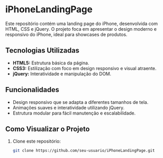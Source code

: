# iPhoneLandingPage

Este repositório contém uma landing page do iPhone, desenvolvida com HTML, CSS e jQuery. O projeto foca em apresentar o design moderno e responsivo do iPhone, ideal para showcases de produtos.

## Tecnologias Utilizadas

- **HTML5:** Estrutura básica da página.
- **CSS3:** Estilização com foco em design responsivo e visual atraente.
- **jQuery:** Interatividade e manipulação do DOM.

## Funcionalidades

- Design responsivo que se adapta a diferentes tamanhos de tela.
- Animações suaves e interatividade utilizando jQuery.
- Estrutura modular para fácil manutenção e escalabilidade.

## Como Visualizar o Projeto

1. Clone este repositório:
   ```bash
   git clone https://github.com/seu-usuario/iPhoneLandingPage.git

